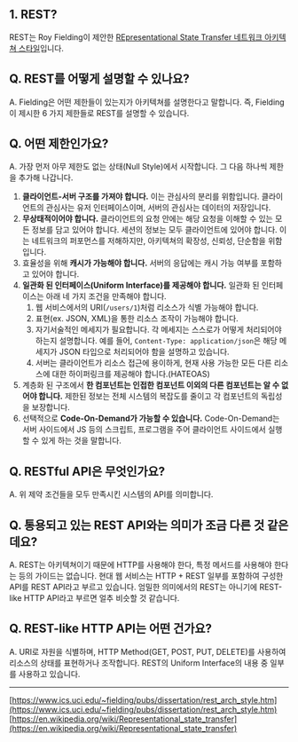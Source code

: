 ## 1. REST?

REST는 Roy Fielding이 제안한 [REpresentational State Transfer 네트워크 아키텍쳐 스타일](https://www.ics.uci.edu/~fielding/pubs/dissertation/rest_arch_style.htm)입니다.

## Q. REST를 어떻게 설명할 수 있나요?

A. Fielding은 어떤 제한들이 있는지가 아키텍쳐를 설명한다고 말합니다. 즉, Fielding이 제시한 6 가지 제한들로 REST를 설명할 수 있습니다.

## Q. 어떤 제한인가요?

A. 가장 먼저 아무 제한도 없는 상태(Null Style)에서 시작합니다. 그 다음 하나씩 제한을 추가해 나갑니다.

1.  **클라이언트-서버 구조를 가져야 합니다.** 이는 관심사의 분리를 위함입니다. 클라이언트의 관심사는 유저 인터페이스이며, 서버의 관심사는 데이터의 저장입니다.
2.  **무상태적이어야 합니다.** 클라이언트의 요청 안에는 해당 요청을 이해할 수 있는 모든 정보를 담고 있어야 합니다. 세션의 정보는 모두 클라이언트에 있어야 합니다. 이는 네트워크의 퍼포먼스를 저해하지만, 아키텍쳐의 확장성, 신뢰성, 단순함을 위함입니다.
3.  효율성을 위해 **캐시가 가능해야 합니다.** 서버의 응답에는 캐시 가능 여부를 포함하고 있어야 합니다.
4.  **일관화 된 인터페이스(Uniform Interface)를 제공해야 합니다.** 일관화 된 인터페이스는 아래 네 가지 조건을 만족해야 합니다.
    1.  웹 서비스에서의 URI(`/users/1`)처럼 리소스가 식별 가능해야 합니다.
    2.  표현(ex. JSON, XML)을 통한 리소스 조작이 가능해야 합니다.
    3.  자기서술적인 메세지가 필요합니다. 각 메세지는 스스로가 어떻게 처리되어야 하는지 설명합니다. 예를 들어, `Content-Type: application/json`은 해당 메세지가 JSON 타입으로 처리되어야 함을 설명하고 있습니다.
    4.  서버는 클라이언트가 리소스 접근에 용이하게, 현재 사용 가능한 모든 다른 리소스에 대한 하이퍼링크를 제공해야 합니다.(HATEOAS)
5.  계층화 된 구조에서 **한 컴포넌트는 인접한 컴포넌트 이외의 다른 컴포넌트는 알 수 없어야 합니다.** 제한된 정보는 전체 시스템의 복잡도를 줄이고 각 컴포넌트의 독립성을 보장합니다.
6.  선택적으로 **Code-On-Demand가 가능할 수 있습니다.** Code-On-Demand는 서버 사이드에서 JS 등의 스크립트, 프로그램을 주어 클라이언트 사이드에서 실행할 수 있게 하는 것을 말합니다.

## Q. RESTful API은 무엇인가요?

A. 위 제약 조건들을 모두 만족시킨 시스템의 API를 의미합니다.

## Q. 통용되고 있는 REST API와는 의미가 조금 다른 것 같은데요?

A. REST는 아키텍쳐이기 때문에 HTTP를 사용해야 한다, 특정 메서드를 사용해야 한다는 등의 가이드는 없습니다. 현대 웹 서비스는 HTTP + REST 일부를 포함하여 구성한 API를 REST API라고 부르고 있습니다. 엄밀한 의미에서의 REST는 아니기에 REST-like HTTP API라고 부르면 얼추 비슷할 것 같습니다.

## Q. REST-like HTTP API는 어떤 건가요?

A. URI로 자원을 식별하며, HTTP Method(GET, POST, PUT, DELETE)를 사용하여 리소스의 상태를 표현하거나 조작합니다. REST의 Uniform Interface의 내용 중 일부를 사용하고 있습니다.


---
[](https://www.ics.uci.edu/~fielding/pubs/dissertation/rest_arch_style.htm)[https://www.ics.uci.edu/~fielding/pubs/dissertation/rest_arch_style.htm](https://www.ics.uci.edu/~fielding/pubs/dissertation/rest_arch_style.htm)
[](https://en.wikipedia.org/wiki/Representational_state_transfer)[https://en.wikipedia.org/wiki/Representational_state_transfer](https://en.wikipedia.org/wiki/Representational_state_transfer)
<!--stackedit_data:
eyJoaXN0b3J5IjpbLTEyMzQ4NzEzNTddfQ==
-->